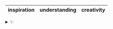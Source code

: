 | inspiration | understanding | creativity |
| :---------: | :-----------: | :--------: |

<details>
  <summary>✨</summary>
  These words are chosen at random each day. New words will appear here tomorrow morning.
</details>